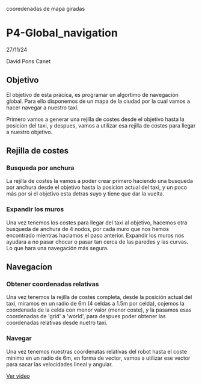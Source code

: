 cooredenadas de mapa giradas

# P4-Global_navigation

27/11/24

David Pons Canet

## Objetivo

El objetivo de esta prácica, es programar un algortimo de navegación global. Para ello disponemos de un mapa de la ciudad por la cual vamos a hacer navegar a nuestro taxi.

Primero vamos a generar una rejilla de costes desde el objetivo hasta la posicion del taxi, y despues,  vamos a utilizar esa rejilla de costes para llegar a nuestro objetivo.

## Rejilla de costes

### Busqueda por anchura

La rejilla de costes la vamos a poder crear primero haciendo una busqueda por anchura desde el objetivo hasta la posicion actual del taxi, y un poco más por si el objetivo esta detras suyo y tiene que dar la vuelta.

### Expandir los muros

Una vez tenemos los costes para llegar del taxi al objetivo, hacemos otra busqueda de anchura de 4 nodos, por cada muro que nos hemos encontrado mientras haciamos el paso anterior. Expandir los muros nos ayudara a no pasar chocar o pasar tan cerca de las paredes y las curvas. Lo que hara una navegación más segura.

## Navegacíon 

### Obtener coordenadas relativas

Una vez tenemos la rejilla de costes completa, desde la posición actual del taxi, miramos en un radio de 6m (4 celdas a 1.5m por celda), cojemos la coordenada de la celda con menor valor (menor coste), y la pasamos esas coordenadas de 'grid' a 'world', para despues poder obtener las coordenadas relativas desde nuetro taxi.

### Navegar

Una vez tenemos nuestras coordenatas relativas del robot hasta el coste minimo en un radio de 6m, en forma de vector, vamos a utilizar ese vector para sacar las velocidades lineal y angular. 

[Ver video](global_nav.mp4)